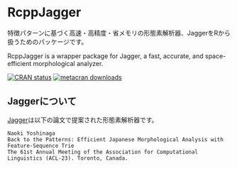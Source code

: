 # RcppJagger

特徴パターンに基づく高速・高精度・省メモリの形態素解析器、JaggerをRから扱うためのパッケージです。

RcppJagger is a wrapper package for Jagger, a fast, accurate, and space-efficient morphological analyzer.

<!-- badges: start -->
[![CRAN status](https://www.r-pkg.org/badges/version/RcppJagger)](https://CRAN.R-project.org/package=RcppJagger)
[![metacran downloads](https://cranlogs.r-pkg.org/badges/grand-total/RcppJagger)](https://cran.r-project.org/package=RcppJagger)
<!-- badges: end -->

## Jaggerについて
[Jagger](https://www.tkl.iis.u-tokyo.ac.jp/~ynaga/jagger/)は以下の論文で提案された形態素解析器です。

```
Naoki Yoshinaga
Back to the Patterns: Efficient Japanese Morphological Analysis with Feature-Sequence Trie
The 61st Annual Meeting of the Association for Computational Linguistics (ACL-23). Toronto, Canada.
```

